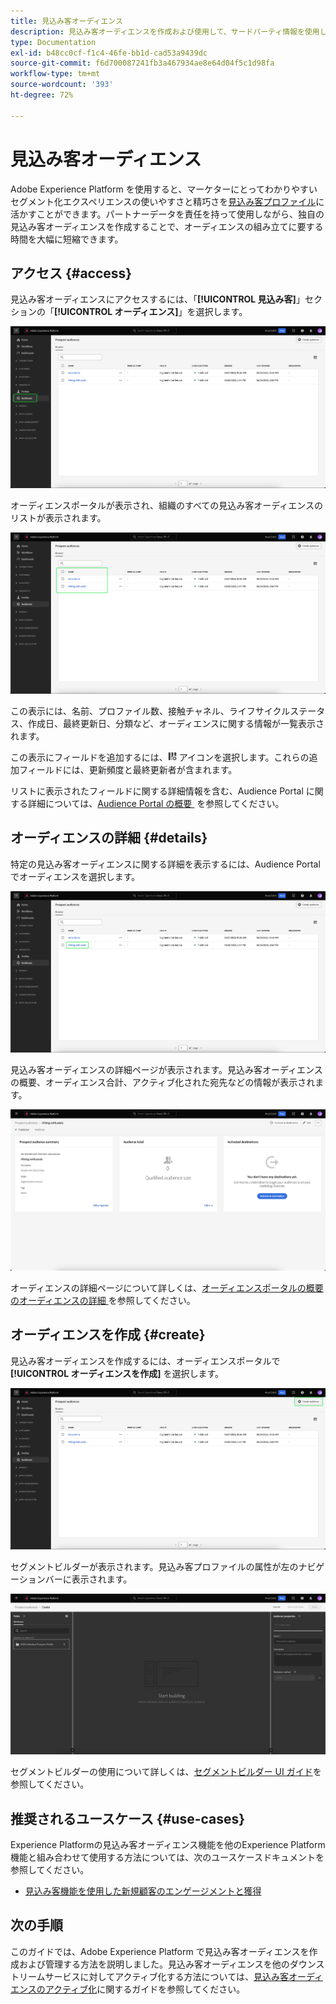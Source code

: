 ```yaml
---
title: 見込み客オーディエンス
description: 見込み客オーディエンスを作成および使用して、サードパーティ情報を使用して未知の顧客をターゲティングする方法について説明します。
type: Documentation
exl-id: b48cc0cf-f1c4-46fe-bb1d-cad53a9439dc
source-git-commit: f6d700087241fb3a467934ae8e64d04f5c1d98fa
workflow-type: tm+mt
source-wordcount: '393'
ht-degree: 72%

---
```


# 見込み客オーディエンス

Adobe Experience Platform を使用すると、マーケターにとってわかりやすいセグメント化エクスペリエンスの使いやすさと精巧さを[見込み客プロファイル](../../profile/ui/prospect-profile.md)に活かすことができます。パートナーデータを責任を持って使用しながら、独自の見込み客オーディエンスを作成することで、オーディエンスの組み立てに要する時間を大幅に短縮できます。

## アクセス {#access}

見込み客オーディエンスにアクセスするには、「**[!UICONTROL 見込み客]**」セクションの「**[!UICONTROL オーディエンス]**」を選択します。

![「[!UICONTROL 見込み客]」セクション内で「[!UICONTROL オーディエンス]」ボタンがハイライト表示されています。](../images/types/prospect/prospect-audiences.png)

オーディエンスポータルが表示され、組織のすべての見込み客オーディエンスのリストが表示されます。

![組織に属する見込み客オーディエンスがハイライト表示されています。](../images/types/prospect/browse-audiences.png)

この表示には、名前、プロファイル数、接触チャネル、ライフサイクルステータス、作成日、最終更新日、分類など、オーディエンスに関する情報が一覧表示されます。

この表示にフィールドを追加するには、![フィルター属性アイコン](/help/images/icons/column-settings.png) アイコンを選択します。これらの追加フィールドには、更新頻度と最終更新者が含まれます。

リストに表示されたフィールドに関する詳細情報を含む、Audience Portal に関する詳細については、[Audience Portal の概要 &#x200B;](../ui/audience-portal.md#list) を参照してください。

## オーディエンスの詳細 {#details}

特定の見込み客オーディエンスに関する詳細を表示するには、Audience Portal でオーディエンスを選択します。

![特定の見込み客オーディエンスがハイライト表示されています。](../images/types/prospect/select-specific-audience.png)

見込み客オーディエンスの詳細ページが表示されます。見込み客オーディエンスの概要、オーディエンス合計、アクティブ化された宛先などの情報が表示されます。

![見込み客オーディエンスの詳細ページが表示されています。](../images/types/prospect/audience-details.png)

オーディエンスの詳細ページについて詳しくは、[&#x200B; オーディエンスポータルの概要のオーディエンスの詳細 &#x200B;](../ui/audience-portal.md#audience-details) を参照してください。

## オーディエンスを作成 {#create}

見込み客オーディエンスを作成するには、オーディエンスポータルで **[!UICONTROL オーディエンスを作成]** を選択します。

![見込み客オーディエンスの参照ページで「[!UICONTROL オーディエンスを作成]」ボタンがハイライト表示されています。](../images/types/prospect/select-create-audience.png)

セグメントビルダーが表示されます。見込み客プロファイルの属性が左のナビゲーションバーに表示されます。

![セグメントビルダーが表示されています。見込み客プロファイルクラスの属性のみが使用可能であることに注意してください。](../images/types/prospect/segment-builder.png)

セグメントビルダーの使用について詳しくは、[セグメントビルダー UI ガイド](../ui/segment-builder.md)を参照してください。

## 推奨されるユースケース {#use-cases}

Experience Platformの見込み客オーディエンス機能を他のExperience Platform機能と組み合わせて使用する方法については、次のユースケースドキュメントを参照してください。

- [見込み客機能を使用した新規顧客のエンゲージメントと獲得](../../rtcdp/partner-data/prospecting.md)

## 次の手順

このガイドでは、Adobe Experience Platform で見込み客オーディエンスを作成および管理する方法を説明しました。見込み客オーディエンスを他のダウンストリームサービスに対してアクティブ化する方法については、[見込み客オーディエンスのアクティブ化](../../destinations/ui/activate-prospect-audiences.md)に関するガイドを参照してください。
